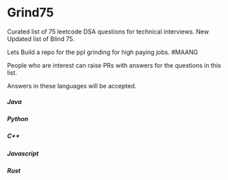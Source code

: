 # Grind75
Curated list of 75 leetcode DSA questions for technical interviews. New Updated list of Blind 75.

Lets Build a repo for the ppl grinding for high paying jobs. #MAANG

People who are interest can raise PRs with answers for the questions in this list.

Answers in these languages will be accepted. 

##### Java 

##### Python 

##### C++ 

##### Javascript 

##### Rust

